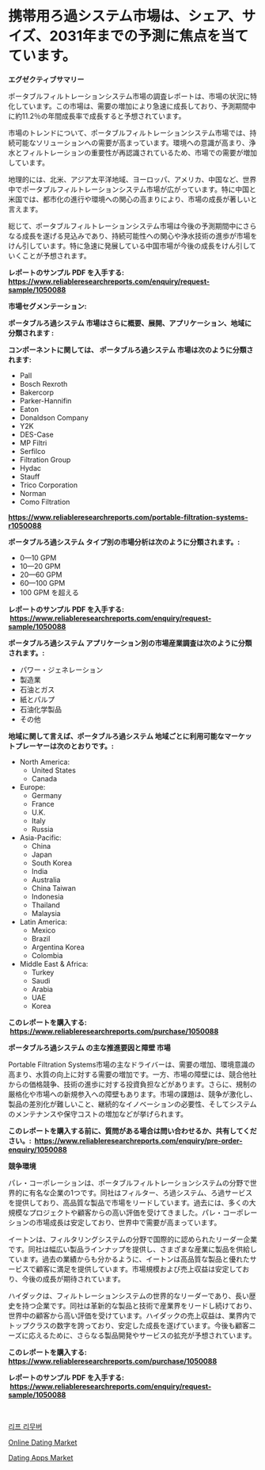 <p><h1>携帯用ろ過システム市場は、シェア、サイズ、2031年までの予測に焦点を当てています。</h1></p><p><strong>エグゼクティブサマリー</strong></p>
<p><p>ポータブルフィルトレーションシステム市場の調査レポートは、市場の状況に特化しています。この市場は、需要の増加により急速に成長しており、予測期間中に約11.2％の年間成長率で成長すると予想されています。</p><p>市場のトレンドについて、ポータブルフィルトレーションシステム市場では、持続可能なソリューションへの需要が高まっています。環境への意識が高まり、浄水とフィルトレーションの重要性が再認識されているため、市場での需要が増加しています。</p><p>地理的には、北米、アジア太平洋地域、ヨーロッパ、アメリカ、中国など、世界中でポータブルフィルトレーションシステム市場が広がっています。特に中国と米国では、都市化の進行や環境への関心の高まりにより、市場の成長が著しいと言えます。</p><p>総じて、ポータブルフィルトレーションシステム市場は今後の予測期間中にさらなる成長を遂げる見込みであり、持続可能性への関心や浄水技術の進歩が市場をけん引しています。特に急速に発展している中国市場が今後の成長をけん引していくことが予想されます。</p></p>
<p><strong>レポートのサンプル PDF を入手する: <a href="https://www.reliableresearchreports.com/enquiry/request-sample/1050088">https://www.reliableresearchreports.com/enquiry/request-sample/1050088</a></strong></p>
<p><strong>市場セグメンテーション:</strong></p>
<p><strong> ポータブルろ過システム 市場はさらに概要、展開、アプリケーション、地域に分類されます :</strong></p>
<p><strong>コンポーネントに関しては、 ポータブルろ過システム 市場は次のように分類されます: &nbsp;</strong></p>
<p><ul><li>Pall</li><li>Bosch Rexroth</li><li>Bakercorp</li><li>Parker-Hannifin</li><li>Eaton</li><li>Donaldson Company</li><li>Y2K</li><li>DES-Case</li><li>MP Filtri</li><li>Serfilco</li><li>Filtration Group</li><li>Hydac</li><li>Stauff</li><li>Trico Corporation</li><li>Norman</li><li>Como Filtration</li></ul></p>
<p><strong><a href="https://www.reliableresearchreports.com/portable-filtration-systems-r1050088">https://www.reliableresearchreports.com/portable-filtration-systems-r1050088</a></strong></p>
<p><strong> ポータブルろ過システム タイプ別の市場分析は次のように分類されます。:</strong></p>
<p><ul><li>0—10 GPM</li><li>10—20 GPM</li><li>20—60 GPM</li><li>60—100 GPM</li><li>100 GPM を超える</li></ul></p>
<p><strong>レポートのサンプル PDF を入手する: &nbsp;<a href="https://www.reliableresearchreports.com/enquiry/request-sample/1050088">https://www.reliableresearchreports.com/enquiry/request-sample/1050088</a></strong></p>
<p><strong> ポータブルろ過システム アプリケーション別の市場産業調査は次のように分類されます。:</strong></p>
<p><ul><li>パワー・ジェネレーション</li><li>製造業</li><li>石油とガス</li><li>紙とパルプ</li><li>石油化学製品</li><li>その他</li></ul></p>
<p><strong>地域に関して言えば、ポータブルろ過システム 地域ごとに利用可能なマーケットプレーヤーは次のとおりです。:</strong></p>
<p><ul>
    <li>
        North America:
        <ul>
            <li>United States</li>
            <li>Canada</li>
        </ul>
    </li>
    <li>
        Europe:
        <ul>
            <li>Germany</li>
            <li>France</li>
            <li>U.K.</li>
            <li>Italy</li>
            <li>Russia</li>
        </ul>
    </li>
    <li>
        Asia-Pacific:
        <ul>
            <li>China</li>
            <li>Japan</li>
            <li>South Korea</li>
            <li>India</li>
            <li>Australia</li>
            <li>China Taiwan</li>
            <li>Indonesia</li>
            <li>Thailand</li>
            <li>Malaysia</li>
        </ul>
    </li>
    <li>
        Latin America:
        <ul>
            <li>Mexico</li>
            <li>Brazil</li>
            <li>Argentina Korea</li>
            <li>Colombia</li>
        </ul>
    </li>
    <li>
        Middle East & Africa:
        <ul>
            <li>Turkey</li>
            <li>Saudi</li>
            <li>Arabia</li>
            <li>UAE</li>
            <li>Korea</li>
        </ul>
    </li>
    </ul></p>
<p><strong>このレポートを購入する: &nbsp;<a href="https://www.reliableresearchreports.com/purchase/1050088">https://www.reliableresearchreports.com/purchase/1050088</a></strong></p>
<p><strong>ポータブルろ過システム の主な推進要因と障壁 市場</strong></p>
<p><p>Portable Filtration Systems市場の主なドライバーは、需要の増加、環境意識の高まり、水質の向上に対する需要の増加です。一方、市場の障壁には、競合他社からの価格競争、技術の進歩に対する投資負担などがあります。さらに、規制の厳格化や市場への新規参入への障壁もあります。市場の課題は、競争が激化し、製品の差別化が難しいこと、継続的なイノベーションの必要性、そしてシステムのメンテナンスや保守コストの増加などが挙げられます。</p></p>
<p><strong>このレポートを購入する前に、質問がある場合は問い合わせるか、共有してください。:&nbsp; <a href="https://www.reliableresearchreports.com/enquiry/pre-order-enquiry/1050088">https://www.reliableresearchreports.com/enquiry/pre-order-enquiry/1050088</a></strong></p>
<p><strong>競争環境</strong></p>
<p><p>パレ・コーポレーションは、ポータブルフィルトレーションシステムの分野で世界的に有名な企業の1つです。同社はフィルター、ろ過システム、ろ過サービスを提供しており、高品質な製品で市場をリードしています。過去には、多くの大規模なプロジェクトや顧客からの高い評価を受けてきました。パレ・コーポレーションの市場成長は安定しており、世界中で需要が高まっています。</p><p>イートンは、フィルタリングシステムの分野で国際的に認められたリーダー企業です。同社は幅広い製品ラインナップを提供し、さまざまな産業に製品を供給しています。過去の業績からも分かるように、イートンは高品質な製品と優れたサービスで顧客に満足を提供しています。市場規模および売上収益は安定しており、今後の成長が期待されています。</p><p>ハイダックは、フィルトレーションシステムの世界的なリーダーであり、長い歴史を持つ企業です。同社は革新的な製品と技術で産業界をリードし続けており、世界中の顧客から高い評価を受けています。ハイダックの売上収益は、業界内でトップクラスの数字を誇っており、安定した成長を遂げています。今後も顧客ニーズに応えるために、さらなる製品開発やサービスの拡充が予想されています。</p></p>
<p><strong>このレポートを購入する: &nbsp; <a href="https://www.reliableresearchreports.com/purchase/1050088">https://www.reliableresearchreports.com/purchase/1050088</a></strong></p>
<p><strong>レポートのサンプル PDF を入手する: &nbsp;<a href="https://www.reliableresearchreports.com/enquiry/request-sample/1050088">https://www.reliableresearchreports.com/enquiry/request-sample/1050088</a></strong><strong></strong></p>
<p>&nbsp;</p>
<p><p><a href="https://github.com/GabrielBlanda5656/Market-Research-Report-List-1/blob/main/264777322670.md">리프 리무버</a></p><p><a href="https://github.com/Hazelklievgspy6vdcsmu106w/Market-Research-Report-List-2/blob/main/online-dating-market.md">Online Dating Market</a></p><p><a href="https://github.com/lubmix/Market-Research-Report-List-2/blob/main/dating-apps-market.md">Dating Apps Market</a></p></p>